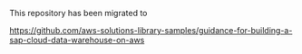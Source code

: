 This repository has been migrated to 

https://github.com/aws-solutions-library-samples/guidance-for-building-a-sap-cloud-data-warehouse-on-aws